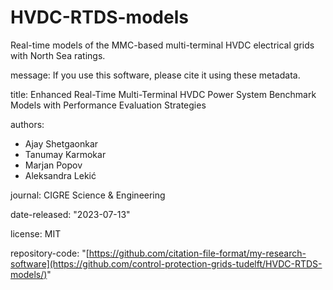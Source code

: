 # HVDC-RTDS-models
Real-time models of the MMC-based multi-terminal HVDC electrical grids with North Sea ratings.

message: If you use this software, please cite it using these metadata.

title: Enhanced Real-Time Multi-Terminal HVDC Power System Benchmark Models with Performance Evaluation Strategies

authors:
  - Ajay Shetgaonkar
  - Tanumay Karmokar
  - Marjan Popov
  - Aleksandra Lekić

    
journal: CIGRE Science & Engineering

date-released: "2023-07-13"

license: MIT

repository-code: "[https://github.com/citation-file-format/my-research-software](https://github.com/control-protection-grids-tudelft/HVDC-RTDS-models/)"
